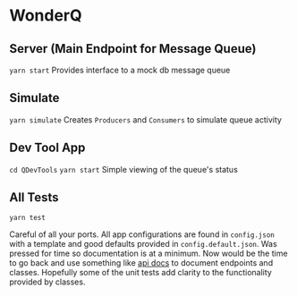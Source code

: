 # WonderQ

## Server (Main Endpoint for Message Queue)
`yarn start`
Provides interface to a mock db message queue

## Simulate
`yarn simulate`
Creates `Producers` and `Consumers` to simulate queue activity

## Dev Tool App
`cd QDevTools`
`yarn start`
Simple viewing of the queue's status

## All Tests 
`yarn test`

Careful of all your ports. All app configurations are found in `config.json` with a template and good defaults provided in `config.default.json`. Was pressed for time so documentation is at a minimum. Now would be the time to go back and use something like [api docs](http://apidocjs.com/) to document endpoints and classes. Hopefully some of the unit tests add clarity to the functionality provided by classes.